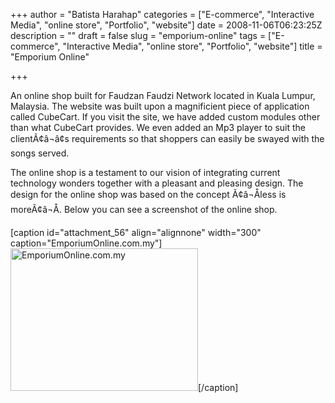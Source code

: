 +++
author = "Batista Harahap"
categories = ["E-commerce", "Interactive Media", "online store", "Portfolio", "website"]
date = 2008-11-06T06:23:25Z
description = ""
draft = false
slug = "emporium-online"
tags = ["E-commerce", "Interactive Media", "online store", "Portfolio", "website"]
title = "Emporium Online"

+++


An online shop built for Faudzan Faudzi Network located in Kuala Lumpur, Malaysia. The website was built upon a magnificient piece of application called CubeCart. If you visit the site, we have added custom modules other than what CubeCart provides. We even added an Mp3 player to suit the clientÃ¢â¬â¢s requirements so that shoppers can easily be swayed with the songs served.

The online shop is a testament to our vision of integrating current technology wonders together with a pleasant and pleasing design. The design for the online shop was based on the concept Ã¢â¬Åless is moreÃ¢â¬Å. Below you can see a screenshot of the online shop.

[caption id="attachment_56" align="alignnone" width="300" caption="EmporiumOnline.com.my"]<a href="http://www.bango29.com/go/wp-content/uploads/2008/11/emporium.jpg" rel="lightbox"><img class="size-medium wp-image-56" title="EmporiumOnline.com.my" src="http://www.bango29.com/go/wp-content/uploads/2008/11/emporium-300x228.jpg" alt="EmporiumOnline.com.my" width="300" height="228" /></a>[/caption]